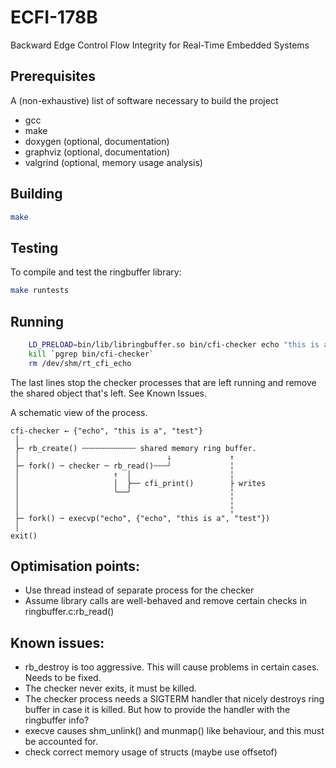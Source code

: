 # ECFI-178B
Backward Edge Control Flow Integrity for Real-Time Embedded Systems

## Prerequisites
A (non-exhaustive) list of software necessary to build the project

- gcc
- make
- doxygen (optional, documentation)
- graphviz (optional, documentation)
- valgrind (optional, memory usage analysis)

## Building
```bash
make
```

## Testing
To compile and test the ringbuffer library:
```bash
make runtests
```

## Running
```bash
    LD_PRELOAD=bin/lib/libringbuffer.so bin/cfi-checker echo "this is a" test
    kill `pgrep bin/cfi-checker`
    rm /dev/shm/rt_cfi_echo
```
The last lines stop the checker processes that are left running and remove the shared object that's left. See Known Issues.

A schematic view of the process.
```
cfi-checker ← {"echo", "this is a", "test"}
 │
 ⎬─ rb_create() ╌╌╌╌╌╌╌╌╌╌╌╌ shared memory ring buffer.
 │                                 ↓             ↑
 ├─ fork() ─ checker ─ rb_read()╌╌╌╯             ╎
 │                     ↑  │                      ╎
 │                     │  ⎬── cfi_print()        ├ writes
 │                     ╰──╯                      ╎
 │                                               ╎
 │                                               ╎
 ├─ fork() ─ execvp("echo", {"echo", "this is a", "test"})
 │
exit()
```


## Optimisation points:
- Use thread instead of separate process for the checker
- Assume library calls are well-behaved and remove certain checks in ringbuffer.c:rb\_read()

## Known issues:
- rb_destroy is too aggressive. This will cause problems in certain cases. Needs to be fixed.
- The checker never exits, it must be killed.
- The checker process needs a SIGTERM handler that nicely destroys ring buffer in case it is killed.
    But how to provide the handler with the ringbuffer info?
- execve causes shm_unlink() and munmap() like behaviour, and this must be accounted for.
- check correct memory usage of structs (maybe use offsetof)
